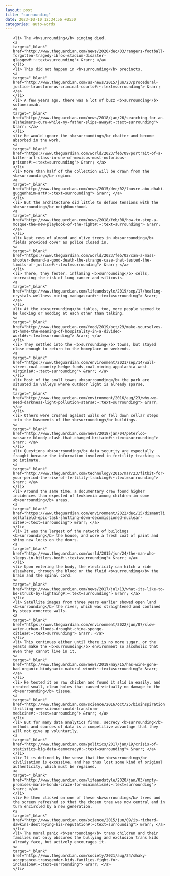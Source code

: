 ```yaml
---
layout: post
title: "surrounding"
date: 2023-10-10 12:34:56 +0530
categories: auto-words
---
```

<ol>

    <li> The <b>surrounding</b> singing died.
    <a 
    target="_blank" 
    href="http://www.theguardian.com/news/2020/dec/03/rangers-football-forgotten-tragedy-ibrox-stadium-disaster-glasgow#:~:text=surrounding"> &rarr; </a>
    </li>
    <li> This did not happen in <b>surrounding</b> precincts.
    <a 
    target="_blank" 
    href="http://www.theguardian.com/us-news/2015/jun/23/procedural-justice-transform-us-criminal-courts#:~:text=surrounding"> &rarr; </a>
    </li>
    <li> A few years ago, there was a lot of buzz <b>surrounding</b> solanezumab.
    <a 
    target="_blank" 
    href="http://www.theguardian.com/news/2018/jan/26/searching-for-an-alzheimers-cure-while-my-father-slips-away#:~:text=surrounding"> &rarr; </a>
    </li>
    <li> He would ignore the <b>surrounding</b> chatter and become absorbed in the work.
    <a 
    target="_blank" 
    href="https://www.theguardian.com/world/2023/feb/09/portrait-of-a-killer-art-class-in-one-of-mexicos-most-notorious-prisons#:~:text=surrounding"> &rarr; </a>
    </li>
    <li> More than half of the collection will be drawn from the <b>surrounding</b> region.
    <a 
    target="_blank" 
    href="http://www.theguardian.com/news/2015/dec/02/louvre-abu-dhabi-guggenheim-art#:~:text=surrounding"> &rarr; </a>
    </li>
    <li> But the architecture did little to defuse tensions with the <b>surrounding</b> neighbourhood.
    <a 
    target="_blank" 
    href="http://www.theguardian.com/news/2018/feb/08/how-to-stop-a-mosque-the-new-playbook-of-the-right#:~:text=surrounding"> &rarr; </a>
    </li>
    <li> Neat rows of almond and olive trees in <b>surrounding</b> fields provided cover as police closed in.
    <a 
    target="_blank" 
    href="https://www.theguardian.com/world/2023/feb/02/can-a-mass-shooter-demand-a-good-death-the-strange-case-that-tested-the-limits-of-justice#:~:text=surrounding"> &rarr; </a>
    </li>
    <li> There, they fester, inflaming <b>surrounding</b> cells, increasing the risk of lung cancer and silicosis.
    <a 
    target="_blank" 
    href="http://www.theguardian.com/lifeandstyle/2019/sep/17/healing-crystals-wellness-mining-madagascar#:~:text=surrounding"> &rarr; </a>
    </li>
    <li> At the <b>surrounding</b> tables, too, more people seemed to be looking or nodding at each other than talking.
    <a 
    target="_blank" 
    href="http://www.theguardian.com/food/2019/oct/29/make-yourselves-at-home-the-meaning-of-hospitality-in-a-divided-world#:~:text=surrounding"> &rarr; </a>
    </li>
    <li> They settled into the <b>surrounding</b> towns, but stayed close enough to return to the homeplace on weekends.
    <a 
    target="_blank" 
    href="https://www.theguardian.com/environment/2021/sep/14/wall-street-coal-country-hedge-funds-coal-mining-appalachia-west-virginia#:~:text=surrounding"> &rarr; </a>
    </li>
    <li> Most of the small towns <b>surrounding</b> the park are situated in valleys where outdoor light is already sparse.
    <a 
    target="_blank" 
    href="http://www.theguardian.com/environment/2016/aug/23/why-we-need-darkness-light-pollution-stars#:~:text=surrounding"> &rarr; </a>
    </li>
    <li> Others were crushed against walls or fell down cellar steps into the basements of the <b>surrounding</b> buildings.
    <a 
    target="_blank" 
    href="http://www.theguardian.com/news/2018/jan/04/peterloo-massacre-bloody-clash-that-changed-britain#:~:text=surrounding"> &rarr; </a>
    </li>
    <li> Questions <b>surrounding</b> data security are especially fraught because the information involved in fertility tracking is so intimate.
    <a 
    target="_blank" 
    href="http://www.theguardian.com/technology/2016/mar/23/fitbit-for-your-period-the-rise-of-fertility-tracking#:~:text=surrounding"> &rarr; </a>
    </li>
    <li> Around the same time, a documentary crew found higher incidences than expected of leukaemia among children in some <b>surrounding</b> areas.
    <a 
    target="_blank" 
    href="https://www.theguardian.com/environment/2022/dec/15/dismantling-sellafield-epic-task-shutting-down-decomissioned-nuclear-site#:~:text=surrounding"> &rarr; </a>
    </li>
    <li> It was the largest of the network of buildings <b>surrounding</b> the house, and wore a fresh coat of paint and shiny new locks on the doors.
    <a 
    target="_blank" 
    href="http://www.theguardian.com/world/2015/jun/24/the-man-who-sleeps-in-hitlers-bed#:~:text=surrounding"> &rarr; </a>
    </li>
    <li> Upon entering the body, the electricity can hitch a ride elsewhere, through the blood or the fluid <b>surrounding</b> the brain and the spinal cord.
    <a 
    target="_blank" 
    href="http://www.theguardian.com/news/2017/jul/13/what-its-like-to-be-struck-by-lightning#:~:text=surrounding"> &rarr; </a>
    </li>
    <li> Satellite images from three years earlier showed open land <b>surrounding</b> the river, which was straightened and confined by steep concrete walls.
    <a 
    target="_blank" 
    href="https://www.theguardian.com/environment/2022/jun/07/slow-water-urban-floods-drought-china-sponge-cities#:~:text=surrounding"> &rarr; </a>
    </li>
    <li> This continues either until there is no more sugar, or the yeasts make the <b>surrounding</b> environment so alcoholic that even they cannot live in it.
    <a 
    target="_blank" 
    href="http://www.theguardian.com/news/2018/may/15/has-wine-gone-bad-organic-biodynamic-natural-wine#:~:text=surrounding"> &rarr; </a>
    </li>
    <li> He tested it on raw chicken and found it slid in easily, and created small, clean holes that caused virtually no damage to the <b>surrounding</b> tissue.
    <a 
    target="_blank" 
    href="http://www.theguardian.com/science/2016/oct/25/bioinspiration-thrilling-new-science-could-transform-medicine#:~:text=surrounding"> &rarr; </a>
    </li>
    <li> But for many data analytics firms, secrecy <b>surrounding</b> methods and sources of data is a competitive advantage that they will not give up voluntarily.
    <a 
    target="_blank" 
    href="http://www.theguardian.com/politics/2017/jan/19/crisis-of-statistics-big-data-democracy#:~:text=surrounding"> &rarr; </a>
    </li>
    <li> It is defined by the sense that the <b>surrounding</b> civilisation is excessive, and has thus lost some kind of original authenticity, which must be regained.
    <a 
    target="_blank" 
    href="http://www.theguardian.com/lifeandstyle/2020/jan/03/empty-promises-marie-kondo-craze-for-minimalism#:~:text=surrounding"> &rarr; </a>
    </li>
    <li> He then clicked on one of these <b>surrounding</b> trees and the screen refreshed so that the chosen tree was now central and in turn encircled by a new generation.
    <a 
    target="_blank" 
    href="http://www.theguardian.com/science/2015/jun/09/is-richard-dawkins-destroying-his-reputation#:~:text=surrounding"> &rarr; </a>
    </li>
    <li> The moral panic <b>surrounding</b> trans children and their families not only obscures the bullying and exclusion trans kids already face, but actively encourages it.
    <a 
    target="_blank" 
    href="http://www.theguardian.com/society/2021/aug/24/shaky-acceptance-transgender-kids-families-fight-for-inclusion#:~:text=surrounding"> &rarr; </a>
    </li>